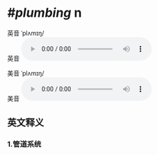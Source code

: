 # ***\#plumbing*** n
英音 ˈplʌmɪŋ/  
英音
<audio src="./media/plumbing1_AAC.aac" controls="controls"></audio>

美音 ˈplʌmɪŋ/  
美音
<audio src="./media/plumbing2_AAC.aac" controls="controls"></audio>



  

英文释义
---
### 1.**管道系统**  


